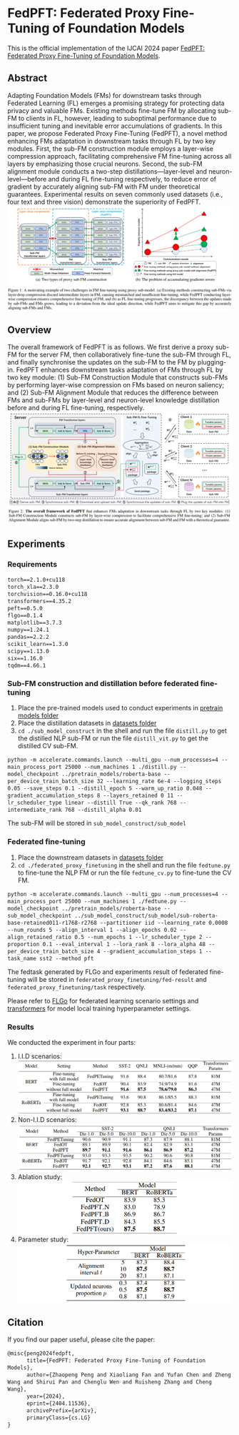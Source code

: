 # FedPFT: Federated Proxy Fine-Tuning of Foundation Models

This is the official implementation of the IJCAI 2024 paper [FedPFT: Federated Proxy Fine-Tuning of Foundation Models](http://arxiv.org/abs/2404.11536).
## Abstract
Adapting Foundation Models (FMs) for downstream tasks through Federated Learning (FL) emerges a promising strategy for protecting data privacy and valuable FMs. Existing methods fine-tune FM by allocating sub-FM to clients in FL, however, leading to suboptimal performance due to insufficient tuning and inevitable error accumulations of gradients. In this paper, we propose Federated Proxy Fine-Tuning (FedPFT), a novel method enhancing FMs adaptation in downstream tasks through FL by two key modules. First, the sub-FM construction module employs a layer-wise compression approach, facilitating comprehensive FM fine-tuning across all layers by emphasizing those crucial neurons. Second, the sub-FM alignment module conducts a two-step distillations—layer-level and neuron-level—before and during FL fine-tuning respectively, to reduce error of gradient by accurately aligning sub-FM with FM under theoretical guarantees. Experimental results on seven commonly used datasets (i.e., four text and three vision) demonstrate the superiority of FedPFT.
![motivation](images/motivation.png)
## Overview
The overall framework of FedPFT is as follows. We first derive a proxy sub-FM for the server FM, then collaboratively fine-tune the sub-FM through FL, and finally synchronise the updates on the sub-FM to the FM by plugging-in. FedPFT enhances downstream tasks adaptation of FMs through FL by two key module: (1) Sub-FM Construction Module that constructs sub-FMs by performing layer-wise compression on FMs based on neuron saliency; and (2) Sub-FM Alignment Module that reduces the difference between FMs and sub-FMs by layer-level and neuron-level knowledge distillation before and during FL fine-tuning, respectively.
![overview](images/overview.png)
## Experiments

### Requirements
```
torch==2.1.0+cu118
torch_xla==2.3.0
torchvision==0.16.0+cu118
transformers==4.35.2
peft==0.5.0
flgo==0.1.4
matplotlib==3.7.3
numpy==1.24.1
pandas==2.2.2
scikit_learn==1.3.0
scipy==1.13.0
six==1.16.0
tqdm==4.66.1
```

### Sub-FM construction and distillation before federated fine-tuning
1. Place the pre-trained models used to conduct experiments in [pretrain models folder](pretrain_models)
2. Place the distillation datasets in [datasets folder](datasets)
3. `cd ./sub_model_construct` in the shell and run the file `distill.py` to get the distilled NLP sub-FM or run the file `distill_vit.py` to get the distilled CV sub-FM.
```shell
python -m accelerate.commands.launch --multi_gpu --num_processes=4 --main_process_port 25000 --num_machines 1 ./distill.py --model_checkpoint ../pretrain_models/roberta-base --per_device_train_batch_size 32 --learning_rate 6e-4 --logging_steps 0.05 --save_steps 0.1 --distill_epoch 5 --warm_up_ratio 0.048 --gradient_accumulation_steps 8 --layers_retained 0 11 --lr_scheduler_type linear --distill True --qk_rank 768 --intermediate_rank 768 --distill_alpha 0.01
```
The sub-FM will be stored in `sub_model_construct/sub_model`

### Federated fine-tuning
1. Place the downstream datasets in [datasets folder](datasets)
2. `cd ./federated_proxy_finetuning` in the shell and run the file `fedtune.py` to fine-tune the NLP FM or run the file `fedtune_cv.py` to fine-tune the CV FM.
```shell
python -m accelerate.commands.launch --multi_gpu --num_processes=4 --main_process_port 25000 --num_machines 1 ./fedtune.py --model_checkpoint ../pretrain_models/roberta-base --sub_model_checkpoint ../sub_model_construct/sub_model/sub-roberta-base-retained011-r1768-r2768 --partitioner iid --learning_rate 0.0008 --num_rounds 5 --align_interval 1 --align_epochs 0.02 --align_retained_ratio 0.5 --num_epochs 1 --lr_scheduler_type 2 --proportion 0.1 --eval_interval 1 --lora_rank 8 --lora_alpha 48 --per_device_train_batch_size 4 --gradient_accumulation_steps 1 --task_name sst2 --method pft
```
The fedtask generated by FLGo and experiments result of federated fine-tuning will be stored in `federated_proxy_finetuning/fed-result` and `federated_proxy_finetuning/task` respectively.

Please refer to [FLGo](https://github.com/WwZzz/easyFL) for federated learning scenario settings and [transformers](https://huggingface.co/docs/transformers) for model local training hyperparameter settings.

### Results
We conducted the experiment in four parts:
1. I.I.D scenarios:
![result1](images/result1.png)
2. Non-I.I.D scenarios:
![result2](images/result2.png)
3. Ablation study:
![result3](images/result3.png)
4. Parameter study:
![result4](images/result4.png)


## Citation
If you find our paper useful, please cite the paper:
```
@misc{peng2024fedpft,
      title={FedPFT: Federated Proxy Fine-Tuning of Foundation Models}, 
      author={Zhaopeng Peng and Xiaoliang Fan and Yufan Chen and Zheng Wang and Shirui Pan and Chenglu Wen and Ruisheng Zhang and Cheng Wang},
      year={2024},
      eprint={2404.11536},
      archivePrefix={arXiv},
      primaryClass={cs.LG}
}
```
